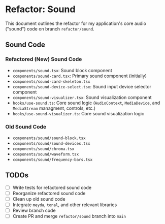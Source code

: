 # Refactor: Sound

This document outlines the refactor for my application's core audio ("sound") code on branch `refactor/sound`.

## Sound Code

### Refactored (New) Sound Code

- `components/sound.tsx`: Sound block component
- `components/sound-card.tsx`: Primary sound component (initially)
- `components/sound-card-skeleton.tsx`
- `components/sound-device-select.tsx`: Sound input device selector component
- `components/sound-visualizer.tsx`: Sound visualization component
- `hooks/use-sound.ts`: Core sound logic (`AudioContext`, `MediaDevice`, and `MediaStream` managment, controls, etc.)
- `hooks/use-sound-visualizer.ts`: Core sound visualization logic

### Old Sound Code

- `components/sound/sound-block.tsx`
- `components/sound/sound-devices.tsx`
- `components/sound/chroma.tsx`
- `components/sound/waveform.tsx`
- `components/sound/frequency-bars.tsx`

## TODOs

- [ ] Write tests for refactored sound code
- [ ] Reorganize refactored sound code
- [ ] Clean up old sound code
- [ ] Integrate `meyda`, `tonal`, and other relevant libraries
- [ ] Review branch code
- [ ] Create PR and merge `refactor/sound` branch into `main`